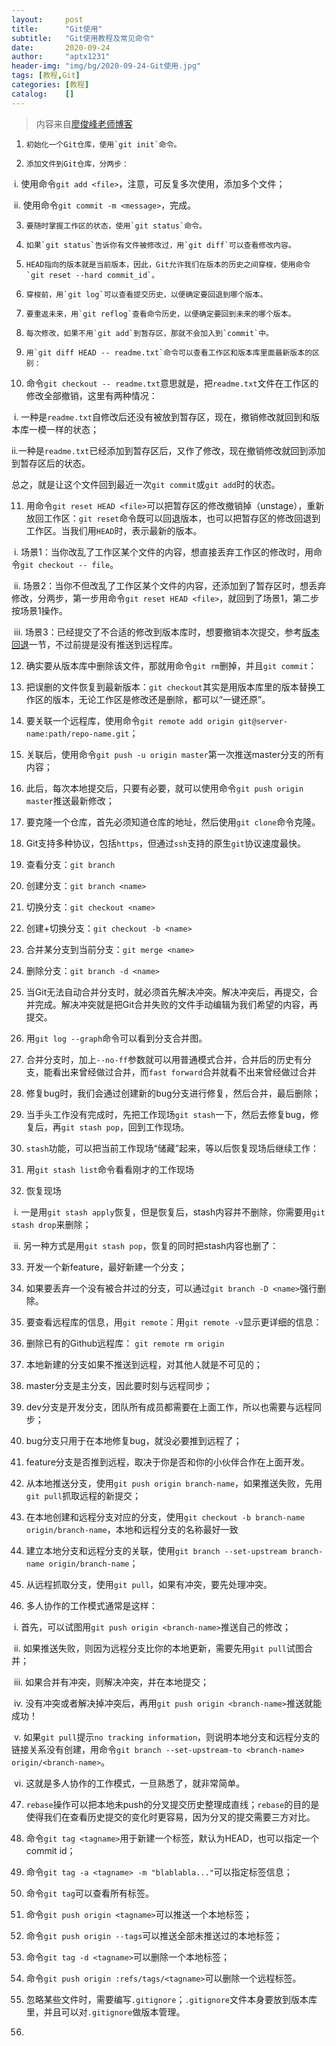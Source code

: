 ```yaml
---
layout:     post
title:      "Git使用"
subtitle:   "Git使用教程及常见命令"
date:       2020-09-24
author:     "aptx1231"
header-img: "img/bg/2020-09-24-Git使用.jpg"
tags: [教程,Git]
categories: [教程]
catalog:    []
---
```


> 内容来自[廖俊峰老师博客](https://www.liaoxuefeng.com/wiki/896043488029600)

1)     初始化一个Git仓库，使用`git init`命令。

2)     添加文件到Git仓库，分两步：

​	i.  使用命令`git add <file>`，注意，可反复多次使用，添加多个文件；

​	ii. 使用命令`git commit -m <message>`，完成。

3)     要随时掌握工作区的状态，使用`git status`命令。

4)     如果`git status`告诉你有文件被修改过，用`git diff`可以查看修改内容。

5)     HEAD指向的版本就是当前版本，因此，Git允许我们在版本的历史之间穿梭，使用命令`git reset --hard commit_id`。

6)     穿梭前，用`git log`可以查看提交历史，以便确定要回退到哪个版本。

7)     要重返未来，用`git reflog`查看命令历史，以便确定要回到未来的哪个版本。

8)     每次修改，如果不用`git add`到暂存区，那就不会加入到`commit`中。

9)     用`git diff HEAD -- readme.txt`命令可以查看工作区和版本库里面最新版本的区别：

10)  命令`git checkout -- readme.txt`意思就是，把`readme.txt`文件在工作区的修改全部撤销，这里有两种情况：

​	i. 一种是`readme.txt`自修改后还没有被放到暂存区，现在，撤销修改就回到和版本库一模一样的状态；

​	ii.一种是`readme.txt`已经添加到暂存区后，又作了修改，现在撤销修改就回到添加到暂存区后的状态。

总之，就是让这个文件回到最近一次`git commit`或`git add`时的状态。

11)  用命令`git reset HEAD <file>`可以把暂存区的修改撤销掉（unstage），重新放回工作区：`git reset`命令既可以回退版本，也可以把暂存区的修改回退到工作区。当我们用`HEAD`时，表示最新的版本。

​	i. 场景1：当你改乱了工作区某个文件的内容，想直接丢弃工作区的修改时，用命令`git checkout -- file`。

​	ii. 场景2：当你不但改乱了工作区某个文件的内容，还添加到了暂存区时，想丢弃修改，分两步，第一步用命令`git reset HEAD <file>`，就回到了场景1，第二步按场景1操作。

​	iii. 场景3：已经提交了不合适的修改到版本库时，想要撤销本次提交，参考[版本回退](https://www.liaoxuefeng.com/wiki/0013739516305929606dd18361248578c67b8067c8c017b000/0013744142037508cf42e51debf49668810645e02887691000)一节，不过前提是没有推送到远程库。

12)  确实要从版本库中删除该文件，那就用命令`git rm`删掉，并且`git commit`：

13)  把误删的文件恢复到最新版本：`git checkout`其实是用版本库里的版本替换工作区的版本，无论工作区是修改还是删除，都可以“一键还原”。

14)  要关联一个远程库，使用命令`git remote add origin git@server-name:path/repo-name.git`；

15)  关联后，使用命令`git push -u origin master`第一次推送master分支的所有内容；

16)  此后，每次本地提交后，只要有必要，就可以使用命令`git push origin master`推送最新修改；

17)  要克隆一个仓库，首先必须知道仓库的地址，然后使用`git clone`命令克隆。

18)  Git支持多种协议，包括`https`，但通过`ssh`支持的原生`git`协议速度最快。

19)  查看分支：`git branch`

20)  创建分支：`git branch <name>`

21)  切换分支：`git checkout <name>`

22)  创建+切换分支：`git checkout -b <name>`

23)  合并某分支到当前分支：`git merge <name>`

24)  删除分支：`git branch -d <name>`

25)  当Git无法自动合并分支时，就必须首先解决冲突。解决冲突后，再提交，合并完成。解决冲突就是把Git合并失败的文件手动编辑为我们希望的内容，再提交。

26)  用`git log --graph`命令可以看到分支合并图。

27)  合并分支时，加上`--no-ff`参数就可以用普通模式合并，合并后的历史有分支，能看出来曾经做过合并，而`fast forward`合并就看不出来曾经做过合并

28)  修复bug时，我们会通过创建新的bug分支进行修复，然后合并，最后删除；

29)  当手头工作没有完成时，先把工作现场`git stash`一下，然后去修复bug，修复后，再`git stash pop`，回到工作现场。

30)  `stash`功能，可以把当前工作现场“储藏”起来，等以后恢复现场后继续工作：

31)  用`git stash list`命令看看刚才的工作现场

32)  恢复现场

​	i. 一是用`git stash apply`恢复，但是恢复后，stash内容并不删除，你需要用`git stash drop`来删除；

​	ii.  另一种方式是用`git stash pop`，恢复的同时把stash内容也删了：

33)  开发一个新feature，最好新建一个分支；

34)  如果要丢弃一个没有被合并过的分支，可以通过`git branch -D <name>`强行删除。

35)  要查看远程库的信息，用`git remote`：用`git remote -v`显示更详细的信息：

36)  删除已有的Github远程库： `git remote rm origin `

37)  本地新建的分支如果不推送到远程，对其他人就是不可见的；

38)  master分支是主分支，因此要时刻与远程同步；

39)  dev分支是开发分支，团队所有成员都需要在上面工作，所以也需要与远程同步；

40)  bug分支只用于在本地修复bug，就没必要推到远程了； 

41)  feature分支是否推到远程，取决于你是否和你的小伙伴合作在上面开发。

42)  从本地推送分支，使用`git push origin branch-name`，如果推送失败，先用`git pull`抓取远程的新提交； 

43)  在本地创建和远程分支对应的分支，使用`git checkout -b branch-name origin/branch-name`，本地和远程分支的名称最好一致 

44)  建立本地分支和远程分支的关联，使用`git branch --set-upstream branch-name origin/branch-name`；

45)  从远程抓取分支，使用`git pull`，如果有冲突，要先处理冲突。

46)  多人协作的工作模式通常是这样：

​	i. 首先，可以试图用`git push origin <branch-name>`推送自己的修改；

​	ii. 如果推送失败，则因为远程分支比你的本地更新，需要先用`git pull`试图合并；

​	iii. 如果合并有冲突，则解决冲突，并在本地提交；

​	iv. 没有冲突或者解决掉冲突后，再用`git push origin <branch-name>`推送就能成功！

​	v. 如果`git pull`提示`no tracking information`，则说明本地分支和远程分支的链接关系没有创建，用命令`git branch --set-upstream-to <branch-name> origin/<branch-name>`。

​	vi. 这就是多人协作的工作模式，一旦熟悉了，就非常简单。

47)  `rebase`操作可以把本地未push的分叉提交历史整理成直线；`rebase`的目的是使得我们在查看历史提交的变化时更容易，因为分叉的提交需要三方对比。

48)  命令`git tag <tagname>`用于新建一个标签，默认为HEAD，也可以指定一个commit id；

49)  命令`git tag -a <tagname> -m "blablabla..."`可以指定标签信息；

50)  命令`git tag`可以查看所有标签。

51)  命令`git push origin <tagname>`可以推送一个本地标签；

52)  命令`git push origin --tags`可以推送全部未推送过的本地标签；

53)  命令`git tag -d <tagname>`可以删除一个本地标签；

54)  命令`git push origin :refs/tags/<tagname>`可以删除一个远程标签。

55)  忽略某些文件时，需要编写`.gitignore`；`.gitignore`文件本身要放到版本库里，并且可以对`.gitignore`做版本管理。

56)   

 

 

 

 

 